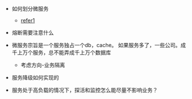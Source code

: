 - 如何划分微服务
    - [refer1](https://xie.infoq.cn/article/8b8cbe87fae37bc7b5f151812)

- 熔断需要注意什么

- 微服务宗旨是一个服务独占一个db，cache。 如果服务多了，一些公司。成千上万个服务，总不能弄成千上万个数据库
  - 考虑方向-业务隔离

- 服务降级如何实现的
- 服务处于高负载的情况下，探活和监控怎么能尽量不影响业务？